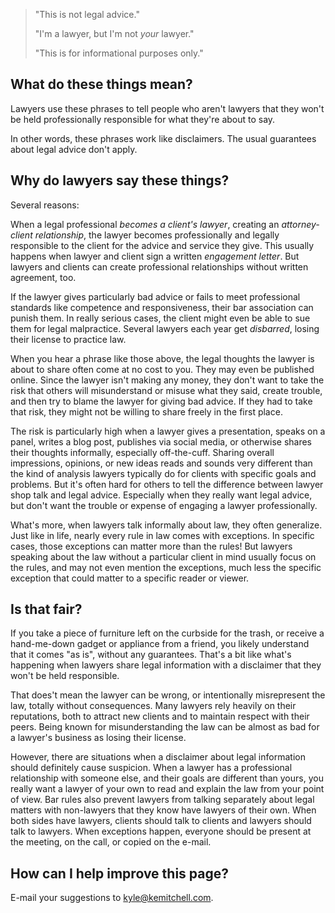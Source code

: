 ---
---

> "This is not legal advice."
>
> "I'm a lawyer, but I'm not _your_ lawyer."
>
> "This is for informational purposes only."

## What do these things mean?

Lawyers use these phrases to tell people who aren't lawyers that they won't be held professionally responsible for what they're about to say.

In other words, these phrases work like disclaimers.  The usual guarantees about legal advice don't apply.

## Why do lawyers say these things?

Several reasons:

When a legal professional _becomes a client's lawyer_, creating an _attorney-client relationship_, the lawyer becomes professionally and legally responsible to the client for the advice and service they give.  This usually happens when lawyer and client sign a written _engagement letter_.  But lawyers and clients can create professional relationships without written agreement, too.

If the lawyer gives particularly bad advice or fails to meet professional standards like competence and responsiveness, their bar association can punish them.  In really serious cases, the client might even be able to sue them for legal malpractice.  Several lawyers each year get _disbarred_, losing their license to practice law.

When you hear a phrase like those above, the legal thoughts the lawyer is about to share often come at no cost to you.  They may even be published online.  Since the lawyer isn't making any money, they don't want to take the risk that others will misunderstand or misuse what they said, create trouble, and then try to blame the lawyer for giving bad advice.  If they had to take that risk, they might not be willing to share freely in the first place.

The risk is particularly high when a lawyer gives a presentation, speaks on a panel, writes a blog post, publishes via social media, or otherwise shares their thoughts informally, especially off-the-cuff.  Sharing overall impressions, opinions, or new ideas reads and sounds very different than the kind of analysis lawyers typically do for clients with specific goals and problems.  But it's often hard for others to tell the difference between lawyer shop talk and legal advice.  Especially when they really want legal advice, but don't want the trouble or expense of engaging a lawyer professionally.

What's more, when lawyers talk informally about law, they often generalize.  Just like in life, nearly every rule in law comes with exceptions.  In specific cases, those exceptions can matter more than the rules!  But lawyers speaking about the law without a particular client in mind usually focus on the rules, and may not even mention the exceptions, much less the specific exception that could matter to a specific reader or viewer.

## Is that fair?

If you take a piece of furniture left on the curbside for the trash, or receive a hand-me-down gadget or appliance from a friend, you likely understand that it comes "as is", without any guarantees.  That's a bit like what's happening when lawyers share legal information with a disclaimer that they won't be held responsible.

That does't mean the lawyer can be wrong, or intentionally misrepresent the law, totally without consequences.  Many lawyers rely heavily on their reputations, both to attract new clients and to maintain respect with their peers.  Being known for misunderstanding the law can be almost as bad for a lawyer's business as losing their license.

However, there are situations when a disclaimer about legal information should definitely cause suspicion.  When a lawyer has a professional relationship with someone else, and their goals are different than yours, you really want a lawyer of your own to read and explain the law from your point of view.  Bar rules also prevent lawyers from talking separately about legal matters with non-lawyers that they know have lawyers of their own.  When both sides have lawyers, clients should talk to clients and lawyers should talk to lawyers.  When exceptions happen, everyone should be present at the meeting, on the call, or copied on the e-mail.

## How can I help improve this page?

E-mail your suggestions to [kyle@kemitchell.com](mailto:kyle@kemitchell.com).
